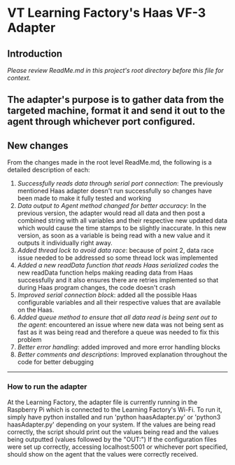 # VT Learning Factory's Haas VF-3 Adapter
  
## Introduction

*Please review ReadMe.md in this project's root directory before this file for context.*

The adapter's purpose is to gather data from the targeted machine, format it and send it out to the agent through whichever port configured.
---
  
## New changes

From the changes made in the root level ReadMe.md, the following is a detailed description of each:

1. *Successfully reads data through serial port connection*: The previously mentioned Haas adapter doesn't run successfully so changes have been made to make it fully tested and working
2. *Data output to Agent method changed for better accuracy*: In the previous version, the adapter would read all data and then post a combined string with all variables and their respective new updated data which would cause the time stamps to be slightly inaccurate. In this new version, as soon as a variable is being read with a new value and it outputs it individually right away.
3. *Added thread lock to avoid data race*: because of point 2, data race issue needed to be addressed so some thread lock was implemented
4. *Added a new readData function that reads Haas serialized codes* the new readData function helps making reading data from Haas successfully and it also ensures there are retries implemented so that during Haas program changes, the code doesn't crash
5. *Improved serial connection block*: added all the possible Haas configurable variables and all their respective values that are available on the Haas.
6. *Added queue method to ensure that all data read is being sent out to the agent*: encountered an issue where new data was not being sent as fast as it was being read and therefore a queue was needed to fix this problem
7. *Better error handling*: added improved and more error handling blocks
8. *Better comments and descriptions*: Improved explanation throughout the code for better debugging

---

### How to run the adapter

At the Learning Factory, the adapter file is currently running in the Raspberry Pi which is connected to the Learning Factory's Wi-Fi. To run it, simply have python installed and run 'python haasAdapter.py' or 'python3 haasAdapter.py' depending on your system. If the values are being read correctly, the script should print out the values being read and the values being outputted (values followed by the "OUT:")
If the configuration files were set up correctly, accessing localhost:5001 or whichever port specified, should show on the agent that the values were correctly received.